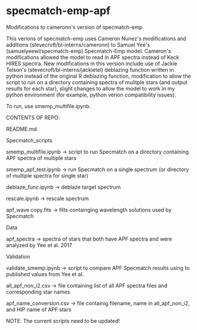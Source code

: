 # specmatch-emp-apf
Modifications to cameronn's version of specmatch-emp 

This verions of specmatch-emp uses Cameron Nunez's modifications and additions (stevecroft/bl-interns/cameronn) to Samuel Yee's (samuelyeewl/specmatch-emp) Specmatch-Emp model.
Cameron's modifications allowed the model to read in APF spectra instead of Keck HIRES spectra.
New modifications in this version include use of Jackie Telson's (stevecroft/bl-interns/jackietel) deblazing function written in python instead of the original R deblazing function, modification to allow the script to run on a directory containing spectra of mulitple stars (and output results for each star), slight changes to allow the model to work in my python environment (for example, python verion compatibility issues).

To run, use smemp_multifile.ipynb.

CONTENTS OF REPO:

README.md

Specmatch_scripts 

  smemp_multifile.ipynb  -> script to run Specmatch on a directory containing APF spectra of multiple stars
  
  smemp_apf_test.ipynb -> run Specmatch on a single spectrum (or directory of multiple spectra for single star)
  
  deblaze_func.ipynb  -> deblaze target spectrum
  
  rescale.ipynb -> rescale spectrum
  
  apf_wave copy.fits  -> filts containging wavelength solutions used by Specmatch
  
Data 

  apf_spectra -> spectra of stars that both have APF spectra and were analyzed by Yee et al. 2017
  
Validation

  validate_smemp.ipynb -> script to compare APF Specmatch results using to published values from Yee et al.
  
all_apf_non_i2.csv -> file containing list of all APF spectra files and corresponding star names

apf_name_conversion.csv -> file containig filename, name in all_apf_non_i2, and HIP name of APF stars

  
NOTE: The current scripts need to be updated!
